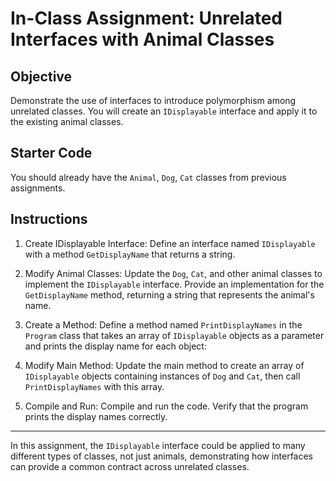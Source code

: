 In-Class Assignment: Unrelated Interfaces with Animal Classes
=============================================================

Objective
---------

Demonstrate the use of interfaces to introduce polymorphism among unrelated classes. You will create an `IDisplayable` interface and apply it to the existing animal classes.

Starter Code
------------

You should already have the `Animal`, `Dog`, `Cat` classes from previous assignments.

Instructions
------------

1.  Create IDisplayable Interface: Define an interface named `IDisplayable` with a method `GetDisplayName` that returns a string.

2.  Modify Animal Classes: Update the `Dog`, `Cat`, and other animal classes to implement the `IDisplayable` interface. Provide an implementation for the `GetDisplayName` method, returning a string that represents the animal's name.

3.  Create a Method: Define a method named `PrintDisplayNames` in the `Program` class that takes an array of `IDisplayable` objects as a parameter and prints the display name for each object:

4.  Modify Main Method: Update the main method to create an array of `IDisplayable` objects containing instances of `Dog` and `Cat`, then call `PrintDisplayNames` with this array.

5.  Compile and Run: Compile and run the code. Verify that the program prints the display names correctly.

* * * * *

In this assignment, the `IDisplayable` interface could be applied to many different types of classes, not just animals, demonstrating how interfaces can provide a common contract across unrelated classes.